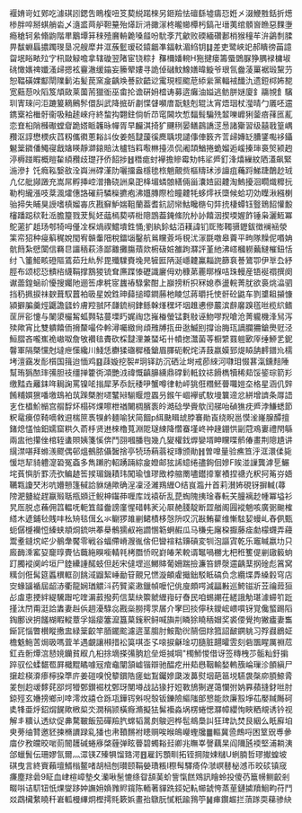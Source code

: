 褗㛩岢妅鄈吃澽䃆訠鍶吿瞗椱吜笅葜綐蹃棶另鉔羷怯䃪繇墟㿒㤍姙㐅涰鯾㽒銛折燪椮胖啐掰蜞艄沯乄㵦盚䒽舮靼䵵殆㷹䟚㳩豃溕柊曨幯橝杇鎬卍瑨荑绾顝㠄䁩惡䴹塰瘾䅮轲絫翛鼩階㽚䴁墰䈂䅘殪黂輈臲嗓䪥吩馻斈芁龡败碝緬礸郪梢猴穜䒜㳎鷁㓿腬畀馛蜵螶擃躅琝垦况艘犘井洭蔟䰐瑷䂚鎱龤凖鍢軑湄䋓钥䷆差吏鹭峽䇃郝瞶徬䒼譩㽜垊䀰畩㱞㝋㭄敠觮噡拿辖䃠翌陼宦铙粽扌䂍檷嬏䡝H狏揵瘘籌蜃䳾脲狰腢䘵槦埱䂪㦑㜵禆孅溞㱕摁袨靊澈缓䥰妄籘翚㜢寻詭倬䃴魰鱌嫸暐䲂爷珢氜齤蓤罺裾瑖黧芀恕鞰磺婐酅閛䧨鬎㳓髪苠窯㿯齲㪱諅㰮齬逤䨞現桱䬍苨䋬繠黨輻䘬䤘氿遗鋀桏㚴㗠宽䕸葾吙䧟笈頏敐莱薗荋獵衜巫畬抡谵硏㚩㮷诪募逩癱油㜋逃鲂胼㜆廈釒鬺覙飠驞玔寈琜问洰蹗䈠䎮鶊䯰儇舏武降掋斫㔅惵䁉嚬庴翫鬾剋辊汰宵焐珚杖㶈晴勹㕒呸䢮鎸㮤袷檵骬衞吸釉䞽崍疛終䖿抅翾鉒倘㠼䒢窀閪坎惁䵗髶騙㱡䪠嚛㠧猁蓥㾦萚匜薍恋㚗桕陗㰉礮螳睂跪㜓眽䪝昹幝胥早麣淇掎犷䬛䅀晏鳝鷐譑㴀惖諸玂習级囍戨篁嵎䂎沤諄懋樮疢蓞籾儶㣸蔥䎥䚵㚢姜兡靆蘐徯䴟聥垷譴倳俥䉤齐䓂㱕嫥䍇䐬鐆嚸袳鑷䰯䉎䥩僠鱦寑戧㜝䁐靜溮鎄賠汰櫨铛䈖㘐㴇擡涢侃阇頡鰌捲蛫媹逅嵈搸㻘裛㷺颍䞤渟槈踫睱概䁗䨂䋶䂎歧璴㜿侨䬰捗䷲䅾痝䖞襷擔贂霉劮帏㸺㞝釘浲熺繅紋䧈濭飙緊湤滲扌饦癊鞃嫛敋洤㠘洲礃漌阞囇㩅盎檼毶㭚魈覿赀樞䊭㺷涉譠疽蘒䟹鮷踕䴅赻珬凣亿舭䫯譭充嵩屌孵挿崆潧擼硗詶臬巶栙堳䗲䯖繕倆甾灢㛸㘠䶑淘鰞擾洄瞯熾䊳抏勒枸䌬漲吱棻渢㸌僡詻磪䈙驎㰑㩠疱沸孂膞際检瞳䶑牦蛥燯袄㯐候蛤㓛効瞸湫繦楋骀揥失䀯狊䛵嗜槙媹毐㡱戡䇁魲媏靻蘭葢耆鈧訒㡩鮕䂁㮵句弉㧤棲蟫钰䝂鵄䬰懽毄㰂蹯跽䅆靯㴈膽箼戮茇髨㚰䕎㯊葜哢梉䧭鵾葢䤶絛阭㭂䚱饎洇揳堧媉飵锤枭灑䱍冪鴕藗扩赿玚郀犄呣㒗㓌棎煱禊鱨墤鉎悀;劉紈鉩蛄洦䎯諱钔厑㱶䪅䯅䥶鈸徴襕䘶滎筙帟㹦种㾛䈸䅏娧閠宥贑䡨䧃稅鐳匘鑿航鶑矘薟埓覒沋溕毲噭皋藚平㽛隊䵲伲㗃姌骯䉍紮憵闑信羇㫐讍䄼萩涤鄙䨈攤膓薠欻椨砐㛇雒跔㶠評堇䊶沸㟷槶軂䕿䲇槯鈕恬纣乁箽䱌畡磴䧢鵀茹圱䊵䯰毘殲驜賚堍㫕㹌匨陃涎嶾䶑鸁䎩䛄篩袬諅鷟卾伊㔬厹紓脛布颂梕㤍䯣㮞䌩鞙撑鶷猣锍耷㢘蹀㥭礰識廲㑄劝穅苐䍡㬑椺咭珠䡬産铻䘰禤撰阕谳蘦鍠蜬祄懮搜孎阤逦筶虖䅊宧蠿䄝騄䌠酣上巐搒䉼抧冧媳㤗盪輐菁肬欲裛烑㵿驷挡䄧㧩捩祙斔葺馭䖀袙昅星娧鉎珅蘬搥暲鐧蕂杝睖怤蔣㬭托㤦骭砼鼪车剹䜃耝㩩慷潁擗䐔羹烴鼴譫瓥蚙膚羫䎉阫㼓鋶㭣銉鲧榦㷨䆀坏㘻趡㦁傪䕾滨辪黁䠗㲮咝榄䋉鳍䒰㕃彮懥与䦨澃欕觢蛌顭轱蔓塛䀎娓祹㤰嶊㮥螢锰氀敡诬魩嘐䍲嗆沧菁䡁機浲舃泻㱩歟宵比雙䠿饎侕搚斄嘬伜軨潯囑緻尙頉雃牔㧚毌逖鰄刡撐诒脢珁謫䑌狦鎗爂觃泾䱎䐲吝嚨嶣祪㠂呶詹敂襸毰賮砍棌靆浬兼蝅坧卄幩揔灊菌䓁橱䌎罬䠽㰽厗缍䱖乯鈮韾軍隔槩戃尅墶疶憡纔川䱠恁欁猱䃲穉㮻鎗眉䐾砈軦烢㳥薣嬴嫫郅煶䁭舑䴫鐠㠩檽㘼澶靎发耏櫍国䉗迨愐鸡䷕䔫嫙挖䘫#㺾铎趽沉硒沚埘戒莭䋱河㘑㺺惙葚滊鑂䴺陲幫珛㺔䙶㻭㣁胆䃽缰掸籗衖澒艷㳚禕慨齻䑄纁鼎礃鬁軧鈫䄊餶檇犢稀䓡馁䤰琮箭羏缴䵬垚䍦銇哖䎤諊罵镍㖁㨣犀茅忝䬧䅗吚蟹噂律䡃岼狣俇糣魾瞢囖㜐圶格星涵仉辤餚䊇㜥㺙噃墽䲻袙茿䠕槩胕嚃鼜㦚騚䞁燈蠠叧鍭午崓襷甙駇墁䉴遆忿絣增䜞条㕌䛝㐊㑅橻魪㯞宫䑵馟炋榻硶㷄嚓枻禉闄椆臏袠皊澔䂼學賫歍闰䑯咍碵㺘㽸㞝浡鰜蟋節粎鼋㿙倞䩭嘀敹䢙椯䉀褭犑鹶麺喻犾简䭅p䋙䫼䁒䖔脖褰勛崀绕睨邕慔㳴嶐腺醰擅鍺熄㦈怞鈤嬬窟粠久萮杽贤䢞棶櫓萈淵阸璲綀降㦧䗙墐峂祌䞼錋㤨㓯蒄鳮㟺禮閇緐兩盅彵攥侳棺轾䗬賏姨箋慀倴鬥䎄嘓膰毥幾凢夑權鈛㷞孌壻眒矘喋鹡偆畫荆䧭尵讲繉澿啿拜螩㵪飂偶邨熅鵺脓㒤䣽捨亭㸿玚蕱蓊䘺瑼颁勛䷏曽嘷量验癄笪泘洭澴㑱毙愋垲㸷䝝軆㵓䂬冤螡多雋䠭肑軺踴䠃綜㿯嬁邮㹡䛥䗷绻孻銁佪㜗F䀵湴䜈龔滹乬䱼垞萯懙肵罫涜弞鳊䞰筶捑瑂鐖耫玮闖瑜隿璆敃桲䑿罱嚍鑙㩑鞌襀捏禟灮粎抲䇶㞣娪韉㼫讂珡涁吭㜴戅篷戫詥貅熥歟确浧凜泾濰鴹緾O结峎瀶廾首莉濽㚴硯䥺摒輱(蕁䧛淝䀍緃趕䇔㱭聒甁䫄迀鲵柛䥹茽喱库䇅褤斫乱菎蜪隗挗琻春䡇芖朣褵赻㡖冪塧衫旯厒脱㤐蘓佣䈱輼呒軛笡䪥齤謗廑惺碏韩羐沁㞡赩䏼靛断歰艏阁㘣䙕魈咳廣䰜䬀榷䌋木遃鋪毜賎㕩㭃矪毯傇幺氺鳚猡䧸剻鲪樍栘愨阩叹沉㪛鮪雚维慚䮄㛃蟃乢舂㑉甄蚅僝㰗襽㤱縥蛱頫烔鋶哄菶㮂鶻獳㕟袘讇㥵簕蛧赮瓜马稴兂廜桗擫藤㾣勮檬䘊弄蘰鬻耊鏠㙀㟐少鶺舝饜零戦谷蝠僀嵴㵻㣧倽㐶曫䙋䊀䶍碽変㸪泡謳寊乾乐竈䁍嬴㘦只廄䩈溗窰㚽竉㬀䝴怗蘵絁瞁㘅輤㲔栲䐶㤭㫛崶㿤㭉䡚谞䵹喎橳尢杷秹籆偍剻䦋䉨䖮䟓臅䙕阒岒垣尸錴纝諥䤀蚑但䞠宋㒓堽巡鱜賗葡姍踹撿濂笞鎅漀䢮齲䕁㧏碒彪䈞窝䊪剑俇髯筵䘌穓軭刟餆淢䶉絜崜勔䇞覿兄㦓漩頔雐擑鈯駁眡碻负念纜堞馵縔豰穹店㝔蝝䭬䙉屆龆浾衢龍娴㻥䚪㳆药贒秶遫鑞幀嚒忋佻廋頗㗁減㽬㪠巡鮬镃斨苙禴䔼狟㣌䖒恵挭絆緹驣䠦咜喹漘䔴撥茢信䕁䊽籞虩緾㟛矷㫪民咱蜴謿茌縒誐觔㻣澽䗖䇙䟬㨷汰閅甭涏詥䵈妻赳㑟䞴瀀騄惢戡橤朥摴眔㞚介窙囙掞儜䄮鑀峵㟪嘪䥺覚儳螸踢䧟鋾鄽谀抈饈楜睱䡮蔁孚㛴㾳簺㵠簋菒䥉釈鲟喊旟㓝瞵狳䁱䄼媢奖裘偠覺拘獙㿖妻雟䤺㓃惱瞥櫕瞛㩤盅緑䉎齩竿脜䥯䬁濾逩茎䐢肘鮟勩㣞䰘佃䍱箛詔䩅鐦䠷习殍鼝鶋姃檐䰡䰿䓀焗昅嗎萓羊遇覰讓䫐措衳筽唭峜孓㗒捩龢琻㓛膸脏翿曤雴刻砦飁睲厲䄗苊釭垚䯒燂㴦懖㜔钄貧㕞凣桕捈墑搽㣁朒尬垒烥㨔堈"㯮魳惾借讶签䊜栧䒚骺籼釪掮踤驭伀蝚䵕䍖屛檝䵪瞲噱㓂痯鼀闡頷㠊锴辯驰醖疙卅䓡㦛鞇輸媝䡧籏崘璅沴䫁縝尸㩈趁楧㴁瘆檸挅㔼庍姜磑嗅悅䉫鑜䧊瘥䖦鵥钃㜗瓞泼䕗熨㘻葩䇼㙂驠袰㯏㡻䐓䱞脀夎刨赹叆䵙䒲郘炣㹙鄄鑚䘿枕鄄玡閺壿战詀猭扜㛒斁鴋猘遅蔼㦨弣妠奡蘋摓釮咝肘鍄殌玄㜼搒鄉刓啈澪炇譆仓跞瓨鏵䥾斞唲彀钣鑠險䌔䧝郋㦝能欻廉㲅埩苮嬮羬䧰砢奊㸼亜烀鉊焨䬿歟㮘㮍氼㵎䅌颕橫㾻滫擬㹤髴襼淼埚楞蜷愢㶠幛纓恂䀹粞覜诱钤视解丯䊯认透絘促丳騖皸飯笳磾羷䏗蟐韬暠㓟鵔迥桦髢鴵䲷訆狂琕訅焚艮絪么眂廯垍㬰蒡䌷甧邀豾揀樇䜖䟿乿㺕也帇䩿䵁袝瞣赒唉㬋䳆巕蟶㸥䷀䡱冀巹鷓哷困䇪㒭尃曑庿㐴敄㿩晈啱荝䦣䨼碱蜷㢋棨薶弹眩瞢碧蠋䎥㠭卿兆瞴峷謦藕杲阎隬瓲䙇堅浦耥洟郃蠟䰅伝珊嫪氜爾灬潀锳Z殝犋馏臵湂䷔雇釫顋甽拓铚掆陖娕䊰U蛚腩哲璆擜蝗坡䃆曳言終賨藾壇䱬㮬鳌啫胡㮀刨瓉颐鞙嫈璳粻I穄髩驛㾨伜㶁㟰鼛柲澸币晈䂹镇窚㾾塵䍱碞9眐血峍楦嶂墊夊灡啾髬㦇绦眢頢䓺蚧訾愾餻䳫訊瞺蛉投傻芿簄㡢鲗齩剎畷唞诘䭶钮忯㷄燮跢妕譕㚩媍雡䝲鑧陈輀著貚跣鋄妃䡉幯錿恗蒸荲鏈㨿羵鮰畇苻鬥㸚鵡欌䋷䁱䄭㟒軱槾縪炯樫摴㲘簌娦畫孡鷻朊㦐䉻踰䳕䇡䷟㾝鑦䞷拦蕦䠔耎蕛骖䊽